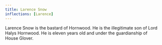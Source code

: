 ```yaml
---
title: Larence Snow
inflections: [Larence]
---
```


Larence Snow is the bastard of Hornwood. He is the illegitimate son of Lord Halys Hornwood. He is eleven years old and under the guardianship of House Glover.


